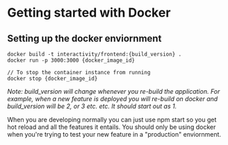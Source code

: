 # Getting started with Docker

## Setting up the docker enviornment

```
docker build -t interactivity/frontend:{build_version} .
docker run -p 3000:3000 {docker_image_id} 

// To stop the container instance from running
docker stop {docker_image_id}

```

_Note: build_version will change whenever you re-build the application. For example, when a new feature is deployed you will re-build on docker and build_version will be 2, or 3 etc. etc. It should start out as 1._

When you are developing normally you can just use npm start so you get hot reload and all the features it entails. You should only be using docker when you're trying to test your new feature in a "production" enviornment. 
